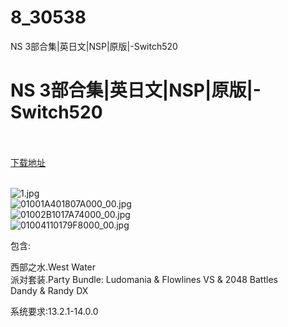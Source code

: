 # 8_30538
NS 3部合集|英日文|NSP|原版|-Switch520
# NS 3部合集|英日文|NSP|原版|-Switch520
 <br/></br>
[下载地址](https://www.switch520.cc/article/30538 "下载地址")
<br/></br>

<p><img title="1.jpg" src="https://www.switch520.cc/muke_img/2022_05_01_c37d5efa37afd.jpg" alt="1.jpg"><br>
<img title="01001A401807A000_00.jpg" src="https://www.switch520.cc/muke_img/2022_05_01_1691edad2ed88.jpg" alt="01001A401807A000_00.jpg"><br>
<img title="01002B1017A74000_00.jpg" src="https://www.switch520.cc/muke_img/2022_05_01_01ae76aa3d4df.jpg" alt="01002B1017A74000_00.jpg"><br>
<img title="01004110179F8000_00.jpg" src="https://www.switch520.cc/muke_img/2022_05_01_148dd692d3ccd.jpg" alt="01004110179F8000_00.jpg"></p>
<p>包含:</p>
<p>西部之水.West Water<br>
派对套装.Party Bundle: Ludomania &amp; Flowlines VS &amp; 2048 Battles<br>
Dandy &amp; Randy DX</p>
<p>系统要求:13.2.1-14.0.0</p>



